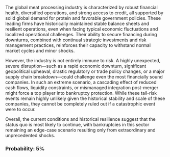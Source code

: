The global meat processing industry is characterized by robust financial health, diversified operations, and strong access to credit, all supported by solid global demand for protein and favorable government policies. These leading firms have historically maintained stable balance sheets and resilient operations, even when facing typical economic fluctuations and localized operational challenges. Their ability to secure financing during downturns, combined with continual strategic investments and risk management practices, reinforces their capacity to withstand normal market cycles and minor shocks.

However, the industry is not entirely immune to risk. A highly unexpected, severe disruption—such as a rapid economic downturn, significant geopolitical upheaval, drastic regulatory or trade policy changes, or a major supply chain breakdown—could challenge even the most financially sound companies. In such an extreme scenario, a cascading effect of reduced cash flows, liquidity constraints, or mismanaged integration post-merger might force a top player into bankruptcy protection. While these tail-risk events remain highly unlikely given the historical stability and scale of these companies, they cannot be completely ruled out if a catastrophic event were to occur.

Overall, the current conditions and historical resilience suggest that the status quo is most likely to continue, with bankruptcies in this sector remaining an edge-case scenario resulting only from extraordinary and unprecedented shocks.

### Probability: 5%